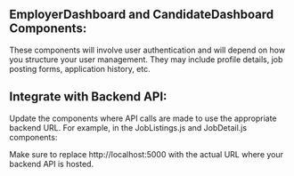 ## EmployerDashboard and CandidateDashboard Components:

These components will involve user authentication and will depend on how you structure your user management. They may include profile details, job posting forms, application history, etc.


## Integrate with Backend API:
Update the components where API calls are made to use the appropriate backend URL. For example, in the JobListings.js and JobDetail.js components:

Make sure to replace http://localhost:5000 with the actual URL where your backend API is hosted.
